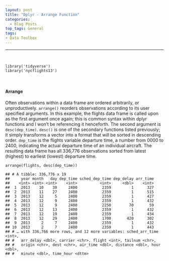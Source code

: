 ```yaml
---
layout: post
title: "Dplyr - Arrange Function"
categories:
  - Blog Posts
top_tags: General
tags:
- Data Toolbox
---
```


<hr>


<br>

    library('tidyverse')
    library('nycflights13')

<br>

#### Arrange

Often observations within a data frame are ordered arbitrarily, or
unproductively. `arrange()` reorders observations according to its user
specified arguments. In this example, the flights data frame is called
upon as the first argument once again; this is common syntax within
dplyr functions and I won’t be referencing it henceforth. The second
argument is `desc(dep_time)`. `desc()` is one of the secondary functions
listed previously; it simply transforms a vector into a format that will
be sorted in descending order. `dep_time` is the flights variable
departure time, a number from 0000 to 2400, indicating the actual
departure time of an individual aircraft. The resulting data frame has
all 336,776 observations sorted from latest (highest) to earliest
(lowest) departure time.

    arrange(flights, desc(dep_time))

    ## # A tibble: 336,776 x 19
    ##     year month   day dep_time sched_dep_time dep_delay arr_time
    ##    <int> <int> <int>    <int>          <int>     <dbl>    <int>
    ##  1  2013    10    30     2400           2359         1      327
    ##  2  2013    11    27     2400           2359         1      515
    ##  3  2013    12     5     2400           2359         1      427
    ##  4  2013    12     9     2400           2359         1      432
    ##  5  2013    12     9     2400           2250        70       59
    ##  6  2013    12    13     2400           2359         1      432
    ##  7  2013    12    19     2400           2359         1      434
    ##  8  2013    12    29     2400           1700       420      302
    ##  9  2013     2     7     2400           2359         1      432
    ## 10  2013     2     7     2400           2359         1      443
    ## # … with 336,766 more rows, and 12 more variables: sched_arr_time <int>,
    ## #   arr_delay <dbl>, carrier <chr>, flight <int>, tailnum <chr>,
    ## #   origin <chr>, dest <chr>, air_time <dbl>, distance <dbl>, hour <dbl>,
    ## #   minute <dbl>, time_hour <dttm>

<br  />

